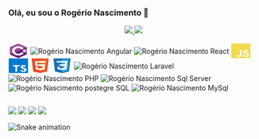 ### Olá, eu sou o Rogério Nascimento 👋
<div align="center" style="text-decoration: none;">
  <a  href="https://github.com/RogerioNascimento-dev">
  <img height="180em" src="https://github-readme-stats.vercel.app/api?username=RogerioNascimento-dev&show_icons=true&theme=tokyonight&include_all_commits=true&count_private=true"/>
  <img height="180em" src="https://github-readme-stats.vercel.app/api/top-langs/?username=RogerioNascimento-dev&layout=compact&langs_count=7&theme=tokyonight"/>
</a>
</div>

<div style="display: inline_block"><br>
<a style="text-decoration: none;">
<img align="center" title="C#" alt="Rogério Nascimento Csharp" height="30" width="40" src="https://raw.githubusercontent.com/devicons/devicon/master/icons/csharp/csharp-original.svg">
<img align="center" title="Angular" alt="Rogério Nascimento Angular" height="30" width="40" src="https://cdn.jsdelivr.net/gh/devicons/devicon/icons/angularjs/angularjs-plain.svg" />
<img align="center" title="React" alt="Rogério Nascimento React" height="30" width="40" src="https://cdn.jsdelivr.net/gh/devicons/devicon/icons/react/react-original.svg" />
<img align="center" title="Javascript" alt="Rogério Nascimento Js" height="30" width="40" src="https://raw.githubusercontent.com/devicons/devicon/master/icons/javascript/javascript-plain.svg">
<img align="center" title="Typescript" alt="Rogério Nascimento Ts" height="30" width="40" src="https://raw.githubusercontent.com/devicons/devicon/master/icons/typescript/typescript-plain.svg">
<img align="center" title="HTML5" alt="Rogério Nascimento HTML" height="30" width="40" src="https://raw.githubusercontent.com/devicons/devicon/master/icons/html5/html5-original.svg">
<img align="center" title="CSS3" alt="Rogério Nascimento CSS" height="30" width="40" src="https://raw.githubusercontent.com/devicons/devicon/master/icons/css3/css3-original.svg">
<img align="center" title="Laravel" alt="Rogério Nascimento Laravel" height="40" width="60" src="https://github.com/user-attachments/assets/1b2e2ac3-41b7-4602-9131-e4b8d2717d04" />
<img align="center" title="PHP" alt="Rogério Nascimento PHP" height="40" width="50" src="https://cdn.jsdelivr.net/gh/devicons/devicon/icons/php/php-plain.svg" />
<img align="center" title="SQL Server" alt="Rogério Nascimento Sql Server" height="30" width="40" src="https://i.pinimg.com/originals/00/47/41/004741d0cd8e7face0e44392387ac18c.png" />     
<img align="center" title="PostgreSql" alt="Rogério Nascimento postegre SQL" height="30" width="40" src="https://cdn.jsdelivr.net/gh/devicons/devicon/icons/postgresql/postgresql-plain.svg" />
<img align="center" title="MySql" alt="Rogério Nascimento MySql" height="45" width="55" src="https://github.com/user-attachments/assets/b03f652f-f348-4530-895c-6c0cab7e7545" />
</a>
</div>

##

<div> 

  <a href="https://www.linkedin.com/in/rogerionascimento-dev/" target="_blank"><img src="https://img.shields.io/badge/-LinkedIn-%230077B5?style=for-the-badge&logo=linkedin&logoColor=white" target="_blank"></a> 
  <a href="https://www.rogerionascimento.dev.br" target="_blank"><img src="https://img.shields.io/badge/website-000000?style=for-the-badge&logo=About.me&logoColor=white" target="_blank"></a> 
   <a href = "mailto:rogerionascimento.dev@gmail.com"><img src="https://img.shields.io/badge/Gmail-D14836?style=for-the-badge&logo=gmail&logoColor=white" target="_blank"></a>
  <a href="https://www.instagram.com/rogerio_nascimentt/" target="_blank"><img src="https://img.shields.io/badge/-Instagram-%23E4405F?style=for-the-badge&logo=instagram&logoColor=white" target="_blank"></a>
  
  ![Snake animation](https://github.com/RogerioNascimento-dev/RogerioNascimento-dev/blob/output/github-contribution-grid-snake.svg)
</div>
